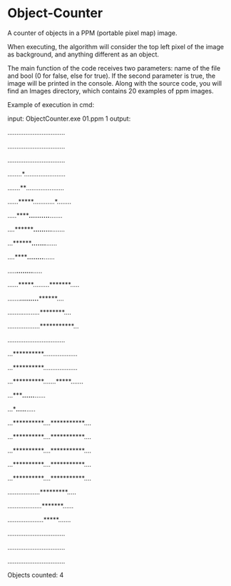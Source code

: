 # Object-Counter
A counter of objects in a PPM (portable pixel map) image.

When executing, the algorithm will consider the top left pixel of the image as background, and anything different as an object.

The main function of the code receives two parameters: name of the file and bool (0 for false, else for true).
If the second parameter is true, the image will be printed in the console.
Along with the source code, you will find an Images directory, which contains 20 examples of ppm images.


Example of execution in cmd:

input: ObjectCounter.exe 01.ppm 1
output: 

................................

................................

................................

........*.......................

.......***.............*........

......*****............*........

.....*******..........***.......

....*********.........***.......

...***********.......*****......

....*********........*****......

.....*******........*******.....

......*****.........*******.....

.......***.........*********....

........*..........*********....

..................***********...

................................

...**********...................

...**********...................

...**********.......*****.......

...**********......*******......

...**********.....*********.....

...**********....***********....

...**********....***********....

...**********....***********....

...**********....***********....

...**********....***********....

..................*********.....

...................*******......

....................*****.......

................................

................................

................................


Objects counted: 4
